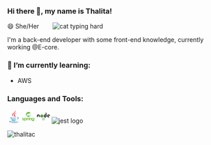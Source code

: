 ### Hi there 👋, my name is Thalita!
😄 She/Her
<img align="right" width="400" alt="cat typing hard" src="https://media.giphy.com/media/lJNoBCvQYp7nq/giphy.gif"/>

I'm a back-end developer with some front-end knowledge, currently working @E-core.

### 🌱 I’m currently learning:
- AWS

### Languages and Tools:
<p align="left">
<img height="30" alt="java logo" src="https://raw.githubusercontent.com/devicons/devicon/master/icons/java/java-original.svg">
<img height="30" alt="spring logo" src="https://raw.githubusercontent.com/devicons/devicon/master/icons/spring/spring-original-wordmark.svg">
<img height="30" alt="node logo" src="https://raw.githubusercontent.com/devicons/devicon/master/icons/nodejs/nodejs-original-wordmark.svg">
<img height="30" alt="jest logo" src="https://www.vectorlogo.zone/logos/jestjsio/jestjsio-icon.svg">
</p>

<p><img align="left" src="https://github-readme-stats.vercel.app/api?username=ThalitaC&count_private=true&show_icons=true&theme=dark" alt="thalitac" /></p>
 
<!--
**ThalitaC/ThalitaC** is a ✨ _special_ ✨ repository because its `README.md` (this file) appears on your GitHub profile.

Here are some ideas to get you started:

- 🔭 I’m currently working on ...
- 🌱 I’m currently learning ...
- 👯 I’m looking to collaborate on ...
- 🤔 I’m looking for help with ...
- 💬 Ask me about ...
- 📫 How to reach me: ...
- ⚡ Fun fact: ...


<p><img align="left" src="https://github-readme-stats.vercel.app/api/top-langs/?username=thalitac&layout=compact&theme=dark" alt="thalitac" /></p>
-->
